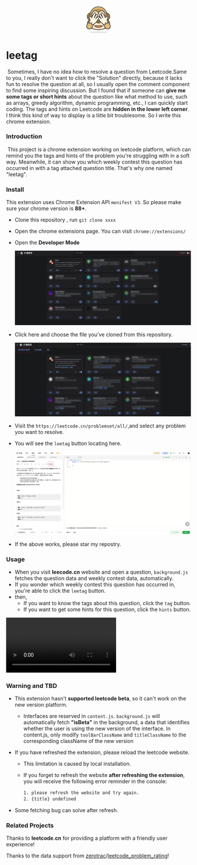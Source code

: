 <p align="center"><img width="15%" src="images/logo128.png" /></p>

# leetag

​	Sometimes, I have no idea how to resolve a question from Leetcode.Same to you, I really don't want to click the "Solution" directly, because it lacks fun to resolve the question at all, so I usually open the comment component to find some inspiring discussion. But I found that if someone can **give me some tags or short hints** about the question like what method to use, such as arrays, greedy algorithm, dynamic programming, etc., I can quickly start coding. The tags and hints on Leetcode are **hidden in the lower left corner**. I think this kind of way to display  is a liitle bit troublesome. So I write this chrome extension.

### Introduction

​	This project is a chrome extension working on leetcode platform, which can remind you the tags and hints of the problem you're struggling with in a soft way. Meanwhile, it can show you which weekly contest this question has occurred in with a tag attached question title. That's why one named "leetag".

### Install

This extension uses Chrome Extension API `menifest V3`. So please make sure your chrome version is **88+**.

- Clone this repository , run  `git clone xxxx`

- Open the chrome extensions page. You can visit `chrome://extensions/` 

- Open the **Developer Mode**

  <img src="doc/chrome_extension.png" alt="image-20230526193205583" style="zoom:50%;" />

- Click here and choose the file you've cloned from this repository.

  <img src="doc/install.png" alt="image-20230526193509982" style="zoom:50%;" />

- Visit the `https://leetcode.cn/problemset/all/`,and select any problem you want to resolve.

- You will see the `leetag` button locating here.

  ![image-20230526194001981](doc/home.png)

- If the above works, please star my repostry.

### Usage

- When you visit **leecode.cn** website and open a question, `background.js` fetches the question data and weekly contest data, automatically.
- If you wonder which weekly contest this question has occurred in, you're able to click the `leetag` button.
- then,
  - If you want to know the tags about this question, click the `tag` button.
  - If you want to get some hints for this question, click the `hints` button.

<video src="doc/leetag.mov"></video>

### Warning and TBD

- This extension hasn't **supported leetcode beta**, so it can't work on the new version platform.

  - Interfaces are reserved in `content.js`. `background.js` will automatically fetch **"isBeta"** in the background, a data that identifies whether the user is using the new version of the interface. In content.js, only modify `toolBarClassName` and `titleClassName` to the corresponding className of the new version

- If you have refreshed the extension, please reload the leetcode website. 

  - This limitation is caused by local installation.

  - If you forget to refresh the website **after refreshing the extension**, you will receive the following error reminder in the console:

    ```bash
    1. please refresh the website and try again.
    2. {title} undefined
    ```

- Some fetching bug can solve after refresh.

### Related Projects

Thanks to **leetcode.cn** for providing a platform with a friendly user experience!

Thanks to the data support from [zerotrac](https://github.com/zerotrac)/[leetcode_problem_rating](https://github.com/zerotrac/leetcode_problem_rating)!

